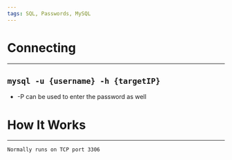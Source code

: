 ```yaml
---
tags: SQL, Passwords, MySQL
---
```

# Connecting
***
## `mysql -u {username} -h {targetIP}`
- -P can be used to enter the password as well
# How It Works
***
	Normally runs on TCP port 3306